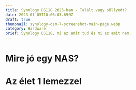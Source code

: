 ```yaml
---
title: Synology DS118 2023-ban - Talált vagy süllyedt?
date: 2023-01-05T10:06:03.699Z
draft: true
thumbnail: synology-dsm-7-screenshot-main-page.webp
category: Hardware
brief: Synology DS118, mi az amit tud és mi az amit nem.
---
```

# Mire jó egy NAS?

# Az élet 1 lemezzel
